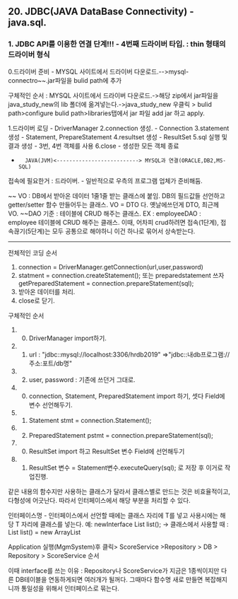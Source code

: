 ## 20. JDBC(JAVA DataBase Connectivity) - java.sql.

### 1. JDBC API를 이용한 연결 단계!!! - 4번째 드라이버 타입. : thin 형태의 드라이버 형식
0.드라이버 준비 - MYSQL	 사이트에서 드라이버 다운로드.-->mysql-connectro~~.jar파일을 bulid path에 추가

구체적인 순서 :  MYSQL	 사이트에서 드라이버 다운로드.->해당 zip에서 jar파일을 java_study_new의 lib 폴더에 옮겨넣는다.->java_study_new 우클릭 > bulid path>configure bulid path>libraries탭에서 jar 파일 add jar 하고 apply.



1.드라이버 로딩 - DriverManager
2.connection 생성. - Connection
3.statement 생성 - Statement, PrepareStatement
4.resultset 생성 - ResultSet
5.sql 실행 및 결과 생성 - 3번, 4번 객체를 사용
6.close - 생성한 모든 객체 종료

-		JAVA(JVM)<--------------------------> MYSQL과 연결(ORACLE,DB2,MS-SQL)
접속에 필요한거 : 				드라이버. - 일반적으로 우측의 프로그램 업체가 준비해둠.


~~ VO : DB에서 받아온 데이터 1줄1줄 받는 클래스에 붙임.
		DB의 필드값들 선언하고 getter/setter 함수 만들어두는 클래스.
		VO = DTO 다. 옛날에쓰던게 DTO, 최근께 VO.
~~DAO 기준 : 테이블에 CRUD 해주는 클래스. EX : employeeDAO : employee 테이블에 CRUD 해주는 클래스.
이때, 어차피 crud하려면 접속(1단계), 접속끊기(5단계)는 모두 공통으로 해야하니 이건 하나로 묶어서 상속받는다.

---
전체적인 코딩 순서

1. connection = DriverManager.getConnection(url,user,password)
2. statment = connection.createStatement();
또는 preparedstatement 쓰자
	getPreparedStatement = connection.prepareStatement(sql);
3. 받아온 데이터를 처리.
4. close로 닫기.

구체적인 순서
1. 0) DriverManager import하기.
1. 1) url : "jdbc::mysql://localhost:3306/hrdb2019" =>"jdbc::내db프로그램://주소:포트/db명"
1. 2) user, password : 기존에 쓰던거 그대로.

2. 0) connection, Statement, PreparedStatement import 하기, 셋다 Field에 변수 선언해두기.
2. 1) Statement stmt = connection.Statement();
2. 2) PreparedStatement pstmt = connection.prepareStatement(sql);

3. 0) ResultSet import 하고 ResultSet 변수 Field에 선언해두기
3. 1) ResultSet 변수 = Statement변수.executeQuery(sql); 로 저장 후 이거로 작업진행.


같은 내용의 함수지만 사용하는 클래스가 달라서 클래스별로 만드는 것은 비효율적이고, 다형성에 어긋난다.
따라서 인터페이스에서 해당 부분을 처리할 수 있다.

인터페이스명 <T> - 인터페이스에서 선언할 때에는 클래스 자리에 T를 넣고 사용시에는 해당 T 자리에 클래스를 넣는다.
예: newInterface<T>
List<T> list(); -> 클래스에서 사용할 때 : List<MemberVo> list() = new ArrayList<MemberVo>


Application 실행(MgmSystem)후 클릭> ScoreService >Repository > DB > Repository > ScoreService 순서

이때 interface를 쓰는 이유 : Repository나 ScoreService가 지금은 1종씩이지만 다른 DB테이블을 연동하게되면 여러개가 될꺼다. 그때마다 함수명 새로 만들면 복잡해지니까 통일성을 위해서 인터페이스로 묶는다.
